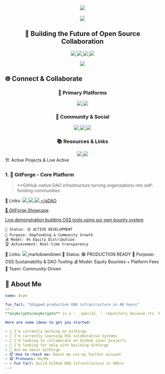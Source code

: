  <h1 align="center">
  <img src="https://readme-typing-svg.herokuapp.com/?font=Righteous&size=35&center=true&vCenter=true&width=500&height=70&duration=4000&lines=Hi+There!+👋;+I'm+Asym!;" />
</h1>
<div align="center">
  <img src="https://user-images.githubusercontent.com/73097560/115834477-dbab4500-a447-11eb-908a-139a6edaec5c.gif"/>
</div>

<h2 align="center">🚀 Building the Future of Open Source Collaboration</h2>

<p align="center">
  <!-- CLICKABLE BADGES THAT GO TO YOUR LINKS -->
  <a href="https://x.com/Asym_Alwali">
    <img src="https://img.shields.io/badge/Founder-GitForge-blue?style=for-the-badge&logo=github" />
  </a>
  <a href="https://github.com/asymcrypto/gitforge-template">
    <img src="https://img.shields.io/badge/Open_Source-Advocate-green?style=for-the-badge&logo=opensourceinitiative" />
  </a>
  <a href="https://x.com/GitForgeDAO">
    <img src="https://img.shields.io/badge/Web3-Builder-purple?style=for-the-badge&logo=web3.js" />
  </a>
  <a href="https://discord.gg/4GNSpWUyP">
    <img src="https://img.shields.io/badge/DAO-Architect-red?style=for-the-badge&logo=ethereum" />
  </a>
</p>

<div align="center">
  <img src="https://user-images.githubusercontent.com/73097560/115834477-dbab4500-a447-11eb-908a-139a6edaec5c.gif"/>
</div>

## 🌐 **Connect & Collaborate**

<div align="center">

### **🚀 Primary Platforms**
<a href="https://github.com/asymcrypto/gitforge-template">
  <img src="https://img.shields.io/badge/🚀_GitForge_Platform-000000?style=for-the-badge&logo=github" />
</a>
<a href="https://github.com/asymcrypto/gitforge-showcase">
  <img src="https://img.shields.io/badge/🎯_GitForge_Showcase-000000?style=for-the-badge&logo=github" />
</a>

### **💬 Community & Social**
<a href="https://discord.gg/4GNSpWUyP">
  <img src="https://img.shields.io/badge/💬_Discord_Community-5865F2?style=for-the-badge&logo=discord" />
</a>
<a href="https://x.com/Asym_Alwali">
  <img src="https://img.shields.io/badge/🐦_Personal_Twitter-1DA1F2?style=for-the-badge&logo=twitter" />
</a>
<a href="https://x.com/GitForgeDAO">
  <img src="https://img.shields.io/badge/🚀_GitForge_Twitter-1DA1F2?style=for-the-badge&logo=twitter" />
</a>

### **📚 Resources & Links**
<a href="https://linktr.ee/GitForge">
  <img src="https://img.shields.io/badge/🔗_All_Links-39E09B?style=for-the-badge" />
</a>
<a href="https://aliraza556.github.io/gitforge-template/docs/index.html">
  <img src="https://img.shields.io/badge/🌐_Live_Website-00FF00?style=for-the-badge" />
</a>

</div>
🏗️ Active Projects & Live Active

### **1. 🚀 GitForge - Core Platform**
> **GitHub-native DAO infrastructure turning organizations into self-funding communities
> 
🔗 Links: 
<a href="https://github.com/asymcrypto/gitforge-template">
<img src="https://img.shields.io/badge/Repository-000000?style=for-the-badge&logo=github" />
</a>
<a href="https://aliraza556.github.io/gitforge-template/docs/index.html">
<img src="https://img.shields.io/badge/Live_Demo-00FF00?style=for-the-badge" />
</a>
<a href="https://discord.gg/4GNSpWUyP">
<img src="https://img.shields.io/badge/Community-5865F2?style=for-the-badge&logo=discord" />
</aDAO

🎯 GitForge Showcase

Live demonstration building OSS tools using our own bounty system

```markdown
📍 Status: 🟡 ACTIVE DEVELOPMENT  
🎯 Purpose: Dogfooding & Community Growth
💰 Model: 4% Equity Distribution
🏆 Achievement: Real-time transparency
```

🔗 Links:
<a href="https://github.com/asymcrypto/gitforge-showcase">
<img src="https://img.shields.io/badge/Showcase_Repo-000000?style=for-the-badge&logo=github" />
</a>markdowndown
📍 Status: 🟢 PRODUCTION READY
🎯 Purpose: OSS Sustainability & DAO Tooling
💰 Model: Equity Bounties + Platform Fees
👥 Team: Community-Driven

## 🌟 **About Me**

```yaml
name: Asym

fun_fact: "Shipped production DAO infrastructure in 48 hours"
<!--
**asymcrypto/asymcrypto** is a ✨ _special_ ✨ repository because its `README.md` (this file) appears on your GitHub profile.

Here are some ideas to get you started:

- 🔭 I’m currently working on GitForge 
- 🌱 I’m currently learning OSS Coloborative Systems
- 👯 I’m looking to collaborate on GitHub inner projects 
- 🤔 I’m looking for help with building GitForge 
- 💬 Ask me about GitForge 
- 📫 How to reach me: Reach me via my Twitter account
- 😄 Pronouns: He/Me
- ⚡ Fun fact: build GitHub DAO infrastructure in 48hrs 
-->

